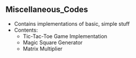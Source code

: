 ## Miscellaneous_Codes

- Contains implementations of basic, simple stuff
- Contents:
  - Tic-Tac-Toe Game Implementation
  - Magic Square Generator
  - Matrix Multiplier 
